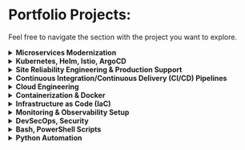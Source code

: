 # Portfolio Projects:
Feel free to navigate the section with the project you want to explore.

<details> <summary><strong>Microservices Modernization</strong></summary>
 
#### Robot shop modernization
- [Microservices deployment with Argo CD and Helm](https://github.com/DimitryZH/robot-shop-modernization/tree/main/ArgoCD)
- [Production-ready microservices monitoring using Helm and Grafana Cloud](https://github.com/DimitryZH/robot-shop-modernization/tree/main/Grafana)
#### Online Boutique modernization
- [Migration to  Azure. GitOps microservices deployment on Azure Kubernetes Service (AKS)](https://github.com/DimitryZH/online-boutique-modernization)
</details>
<details> <summary><strong>Kubernetes, Helm, Istio, ArgoCD</strong></summary>
 
- [Argo CD root Application on AWS Elastic Kubernetes Service (EKS)](https://github.com/DimitryZH/argo-cd-app)
- [Istio and Cloud Service Mesh on Google Kubernetes Engine (GKE)](https://github.com/DimitryZH/istiolf)
- [EKS Clusters Configuration](https://github.com/DimitryZH/eks-clusters)
- [Managing Applications with OpenShift](https://github.com/DimitryZH/manage-app-with-openshift)
  
</details>

<details> <summary><strong>Site Reliability Engineering & Production Support</strong></summary>

- [Practical SRE use cases implemented with Datadog](https://github.com/DimitryZH/datadog-sre-practices)

</details>


<details> <summary><strong>Continuous Integration/Continuous Delivery (CI/CD) Pipelines</strong></summary>

#### GitLab CI/CD
- [Crafting and Hosting Portfolio Website with GitLab CI/CD](https://github.com/DimitryZH/Portfolio-website-)

#### Jenkins CI/CD
- [End-to-End CI/CD Jenkins Pipeline: Web Application Deployment with Kubernetes Cluster Integration](https://github.com/DimitryZH/Jenkins-ci-cd-pipeline)

#### GitHub Actions
- [CI/CD GitHub Actions Pipeline to AWS Elastic Beanstalk for Python Flask Applications](https://github.com/DimitryZH/CI-CD-pipeline-GitHubActions-AWS-Beanstalk)
- [GitHub Pages DevOps Portfolio Showcase](https://github.com/DimitryZH/website)
- [GitHub Actions Workflow](https://github.com/DimitryZH/github-actions-basics)
</details>

<details> <summary><strong>Cloud Engineering</strong></summary>

#### AWS
 
- [AWS Employee Directory App](https://github.com/DimitryZH/aws-emp-app) 
- [AWS Serverless Web Application](https://github.com/DimitryZH/Serverless-Web-Application)
- [AWS Amplify Webpage Hosting](https://github.com/DimitryZH/AWS_simple_webpage_hosting)

#### Azure
 - [Azure Functions for Serverless Applications](https://github.com/DimitryZH/azure-function)

#### Google Cloud
 - [Google Kubernetes Engine CI/CD Pipeline with Cloud Build and GitHub](https://github.com/DimitryZH/cloudbuild-gke)

</details>

<details> 
  <summary><strong>Containerization & Docker</strong></summary>

- [Dockerized PHP TestApp](https://github.com/DimitryZH/docker-testapp)
- [Nginx Web Server Dockerfile Automation](https://github.com/DimitryZH/nginx-webserver-dockerfile-automation)
- [Handcrafting a Container Image for a Website using Apache Web Server Image](https://github.com/DimitryZH/handcrafting-container-image)
- [Dockerized Apache Web Server with Widget Factory Inc Webpage](https://github.com/DimitryZH/content-widget-factory-inc)
</details>

<details> 
  <summary><strong>Infrastructure as Code (IaC)</strong></summary>

- [Azure Kubernetes Service Infrastructure with Terraform](https://github.com/DimitryZH/azure-terraform-online-shop)
- [AWS CodePipeline Infrastructure as Code (IaC)](https://github.com/DimitryZH/cloudformation-codepipeline)
- [Deploy Argo CD on EKS cluster using Terraform](https://github.com/DimitryZH/argo-cd-app-terraform)
- [Provisioning Apache Web Server with Terraform on AWS via GitHub Integration with Terraform Cloud](https://github.com/DimitryZH/terraform-webserver)
- [Provisioning Prometheus Server with Terraform on AWS Ubuntu 22.04](https://github.com/DimitryZH/terraform-prometheus-server)
- [Ansible AWS Automation](https://github.com/DimitryZH/ansible-aws-automation)
- [AWS Employee Directory Application with Terraform Automation](https://github.com/DimitryZH/aws-emp-app-tf)
</details>

<details><summary><strong>Monitoring & Observability Setup</strong></summary>
 

- [Installing Grafana Server on Linux Ubuntu 22.04](https://github.com/DimitryZH/installing-grafana-server)
- [Monitoring Infrastructure with Prometheus and Node Exporter](https://github.com/DimitryZH/prometheus-monitoring)
- [Installing Prometheus Server on Linux Ubuntu 22.04 as a Service](https://github.com/DimitryZH/installing-prometheus-server)
- [Grafana-Prometheus Monitoring Stack](https://github.com/DimitryZH/monitoring-stack)
- [Zabbix Monitoring Server Setup on CentOS](https://github.com/DimitryZH/zabbix-server-setup)
</details>

<details><summary><strong>DevSecOps, Security</strong></summary>

- [DevSecOps Metrics overview](https://github.com/DimitryZH/devops-metrics-overview)
- [Practical IAM, Policies, and Role Management for Resource Access Control](https://github.com/DimitryZH/securing-AWS)
- [CI/CD Security – Safeguarding the Pipeline](https://github.com/DimitryZH/CI-CD-Security)
- [AWS Security Best Practices](https://github.com/DimitryZH/AWS-security-best-practices)
- [AWS S3 Data Security Guidelines](https://github.com/DimitryZH/AWS-S3-data-security-guidelines)
</details>

<details> 
  <summary><strong>Bash, PowerShell Scripts</strong></summary>

#### Bash Scripts
- [AWS Resource Tracker](https://github.com/DimitryZH/aws-resource-tracker)
- [Bash Backup Automation](https://github.com/DimitryZH/bash-backup-automation)
- [Ubuntu Tools Installer](https://github.com/DimitryZH/install-ubuntu-packages)
- [Bash User Management Script](https://github.com/DimitryZH/bash-user-management-script)

#### PowerShell Scripts
- [Active Directory PowerShell Automation](https://github.com/DimitryZH/active-directory-powershell-automation)
</details>

<details><summary><strong>Python Automation</strong></summary>

#### Python Scripting
- [Python DevOps Scripts](https://github.com/DimitryZH/python-devops-scripts)
- [Python Datadog Monitoring Automation](https://github.com/DimitryZH/python-datadog-monitoring-automation)
- [Python AWS Infrastructure Automation](https://github.com/DimitryZH/py-aws-infra-auto)
- [Python Automation Scripts](https://github.com/DimitryZH/python-automation-scripts)
- [Diagrams as Code with Python](https://github.com/DimitryZH/diagrams-as-code)
- [Python DevOps cheat sheet](https://github.com/DimitryZH/python-devops-cheat-sheet?tab=readme-ov-file)
</details>




